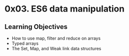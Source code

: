 <h1 class="gap">0x03. ES6 data manipulation</h1>

<h2>Learning Objectives</h2>

<ul>
<li>How to use map, filter and reduce on arrays</li>
<li>Typed arrays</li>
<li>The Set, Map, and Weak link data structures</li>
</ul>